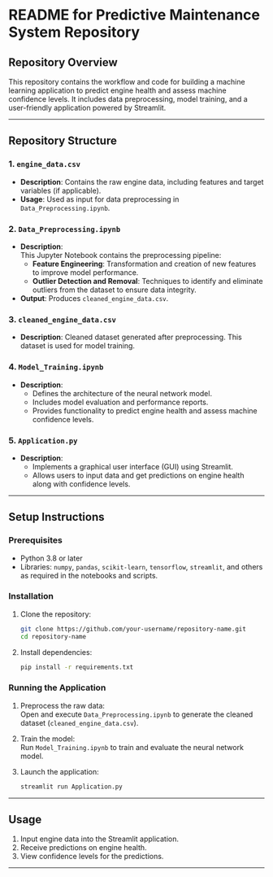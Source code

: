 # README for Predictive Maintenance System Repository

## Repository Overview  
This repository contains the workflow and code for building a machine learning application to predict engine health and assess machine confidence levels. It includes data preprocessing, model training, and a user-friendly application powered by Streamlit.  

---

## Repository Structure  

### 1. `engine_data.csv`  
- **Description**: Contains the raw engine data, including features and target variables (if applicable).  
- **Usage**: Used as input for data preprocessing in `Data_Preprocessing.ipynb`.  

### 2. `Data_Preprocessing.ipynb`  
- **Description**:  
  This Jupyter Notebook contains the preprocessing pipeline:  
  - **Feature Engineering**: Transformation and creation of new features to improve model performance.  
  - **Outlier Detection and Removal**: Techniques to identify and eliminate outliers from the dataset to ensure data integrity.  
- **Output**: Produces `cleaned_engine_data.csv`.  

### 3. `cleaned_engine_data.csv`  
- **Description**: Cleaned dataset generated after preprocessing. This dataset is used for model training.  

### 4. `Model_Training.ipynb`  
- **Description**:  
  - Defines the architecture of the neural network model.  
  - Includes model evaluation and performance reports.  
  - Provides functionality to predict engine health and assess machine confidence levels.  

### 5. `Application.py`  
- **Description**:  
  - Implements a graphical user interface (GUI) using Streamlit.  
  - Allows users to input data and get predictions on engine health along with confidence levels.  

---

## Setup Instructions  

### Prerequisites  
- Python 3.8 or later  
- Libraries: `numpy`, `pandas`, `scikit-learn`, `tensorflow`, `streamlit`, and others as required in the notebooks and scripts.  

### Installation  
1. Clone the repository:  
   ```bash
   git clone https://github.com/your-username/repository-name.git  
   cd repository-name  
   ```  
2. Install dependencies:  
   ```bash
   pip install -r requirements.txt  
   ```  

### Running the Application  
1. Preprocess the raw data:  
   Open and execute `Data_Preprocessing.ipynb` to generate the cleaned dataset (`cleaned_engine_data.csv`).  

2. Train the model:  
   Run `Model_Training.ipynb` to train and evaluate the neural network model.  

3. Launch the application:  
   ```bash
   streamlit run Application.py  
   ```  

---

## Usage  

1. Input engine data into the Streamlit application.  
2. Receive predictions on engine health.  
3. View confidence levels for the predictions.  

---
